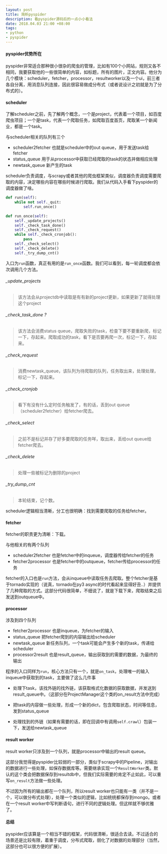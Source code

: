 ```yaml
---
layout: post
title: 简析pyspider
description: 看pyspider源码后的一点小小看法
date: 2018.04.03 21:00 +08:00
tags: 
- python
- pyspider
---
```


#### pyspider优势所在

pyspider非常适合那种很小很杂的爬虫的管理，比如有100个小网站，规则又各不相同，我要获取他的一些很简单的内容，如标题，所有的图片，正文内容。他分为几个模块：scheduler，fetcher，processor，resultworker以及一个ui，前三者各自分离，用消息队列连接，因此很容易做成分布式（或者说设计之初就是为了分布式的）。

#### scheduler

了解scheduler之前，先了解两个概念，一个是project，代表着一个项目，如百度爬虫项目；一个是task，代表一个爬取任务，如爬取百度首页，爬取某一个新闻业，都是一个task。

与scheduler相关的队列有三个

* scheduler2fetcher 也就是scheduler中的out queue，用于发送task给fetcher
* status_queue  用于从processor中获取已经爬取的task的状态并做相应处理
* newtask_queue  新产生的task

scheduler负责调度，与scrapy或者其他的爬虫框架类似，调度器负责调度需要爬取的内容，决定哪些内容在哪些时候进行爬取。我们从代码入手看下pyspider的调度器做了啥。

```python
def run(self):
	while not self._quit:
  		self.run_once()
        
def run_once(self):
  	self._update_projects()
  	self._check_task_done()
  	self._check_request()
  	while self._check_cronjob():
    	pass
  	self._check_select()
  	self._check_delete()
  	self._try_dump_cnt()
```

入口为`run`函数，真正有用的是`run_once`函数。我们可以看到，每一轮调度都会依次调用几个方法。

###### _update_projects

>该方法会从projectdb中读取是有有新的project更新，如果更新了就得处理这个project

###### _check_task_done ?

>该方法会消费status queue，爬取失败的task，检查下要不要重新爬，标记一下，存起来。爬取成功的task，看下是否要再爬一次，标记一下，存起来。

###### _check_request

>消费newtask_queue，该队列为待爬取的队列，任务取出来，处理处理，标记一下，存起来。

###### _check_cronjob

>看下有没有什么定时任务触发了，有的话，丢到out queue（scheduler2fetcher）给fetcher爬去。

###### _check_select

>之前不是标记并存了好多要爬取的任务咩，取出来，丢给out queue给fetcher爬去。

###### _check_delete

>处理一些被标记为删除的project

###### _try_dump_cnt

> 本轮结束，记个数。

scheduler逻辑相当清晰，分工也很明确：找到需要爬取的任务给fetcher。

#### fetcher

fetcher的职责更为清晰：下载。

与他相关的有两个队列

* scheduler2fetcher 也是fetcher中的inqueue，调度器传给fetcher的任务
* fetcher2processor 也是fetcher中的outqueue，fetcher传给processor的任务

fetcher的入口也是`run`方法，会从inqueue中读取任务去爬取。整个fetcher是基于tornado实现的（说真，tornado在py3 async的时代看起来显得好丑..）并提供了几种爬取的方式。这部分代码很简单，不细说了，就是下载下来，爬取结束之后发送到outqueue中。

#### processor

涉及到四个队列

* fetcher2processor  也是inqueue，为fetcher的输入
* status_queue  把fetcher爬到的内容输出给scheduler
* newtask_queue  新任务队列，一个task可能会产生多个新的task，传递给scheduler
* processor2result  也是result_queue，输出获取到的需要的数据，为最终的输出

程序的入口同样为`run`，核心方法只有一个，就是`on_task`，处理唯一的输入inqueue中获取到的task，主要做了这么几件事

* 处理下task，该找外链的找外链，该获取格式化数据的获取数据，并发送到result_queue中。（这部分在ProjectManager这个类的on_result方法中完成）


* 把task的内容做一些处理，形成一个新的dict，包含爬取状态，时间等信息，发到status_queue  
* 处理找到的外链（如果有需要的话，即在回调中有调用`self.crawl`）包装一下，发送给newtask_queue

#### result worker

result worker只涉及到一个队列，就是processor中输出的result queue。

这部分我觉得是pyspider比较弱的一部分，类似于scrapy中的Pipeline，对输出的数据进行一些处理，如保存数据库等。需要继承实现一个`ResultWorker`类。默认的这个类会把数据保存到resultdb中，但我们实际需要的肯定不止如此，可以重写`on_result`方法做一些处理。

不过因为所有的输出都在一个队列，所以result worker也只能有一类（并不是一个，可以做分布式处理），处理一个类似的逻辑，比如统统都保存到mongo。或者在一个result worker中写判断语句，进行不同的逻辑处理。但这样就不够优雅了。

#### 总结

pyspider应该算是一个相当不错的框架，代码很清晰，很适合去读。不过适合的场景还是比较有限，着重于调度，分布式爬取，弱化了对数据的处理部分（当然，这部分也可以很方便的扩展）。









